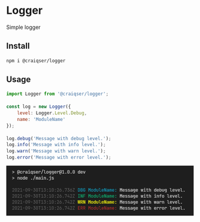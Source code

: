 # Logger

Simple logger

## Install

```bash
npm i @craiqser/logger
```

## Usage

```js
import Logger from '@craiqser/logger';

const log = new Logger({
	level: Logger.Level.Debug,
	name: 'ModuleName'
});

log.debug('Message with debug level.');
log.info('Message with info level.');
log.warn('Message with warn level.');
log.error('Message with error level.');
```

![Output:](./logger.png)
